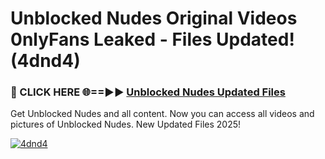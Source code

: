 # Unblocked Nudes Original Videos 0nlyFans Leaked - Files Updated! (4dnd4)

<h3>🔴 CLICK HERE 🌐==►► <a href="https://tinyurl.com/y5r63du9" rel="nofollow">Unblocked Nudes Updated Files</a></h3>

Get Unblocked Nudes and all content. Now you can access all videos and pictures of Unblocked Nudes. New Updated Files 2025!

[![4dnd4](https://i.imgur.com/UVo9nyh.gif)](https://tinyurl.com/y5r63du9)